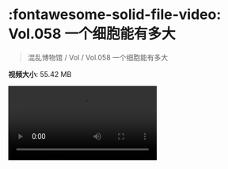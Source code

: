 # :fontawesome-solid-file-video: Vol.058 一个细胞能有多大

> 混乱博物馆 / Vol / Vol.058 一个细胞能有多大

**视频大小**: 55.42 MB

<div class="video"><video src="https://file.hsyhx.top/archive/混乱博物馆/Vol/058.mp4" controls preload>🤔 您的浏览器不支持 video 标签</video></div>